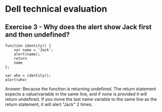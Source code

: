 # Dell technical evaluation

## Exercise 3 - Why does the alert show Jack first and then undefined?

```
function identity() {
    var name = 'Jack';
    alert(name);
    return
    name
};

var who = identity();
alert(who)
```

Answer: Because the function is returning undefined. The return statement expects a value/variable in the same line,
and if none is provided it will return undefined. If you move the last name variable to the same line as the
return statement, it will alert "Jack" 2 times.



